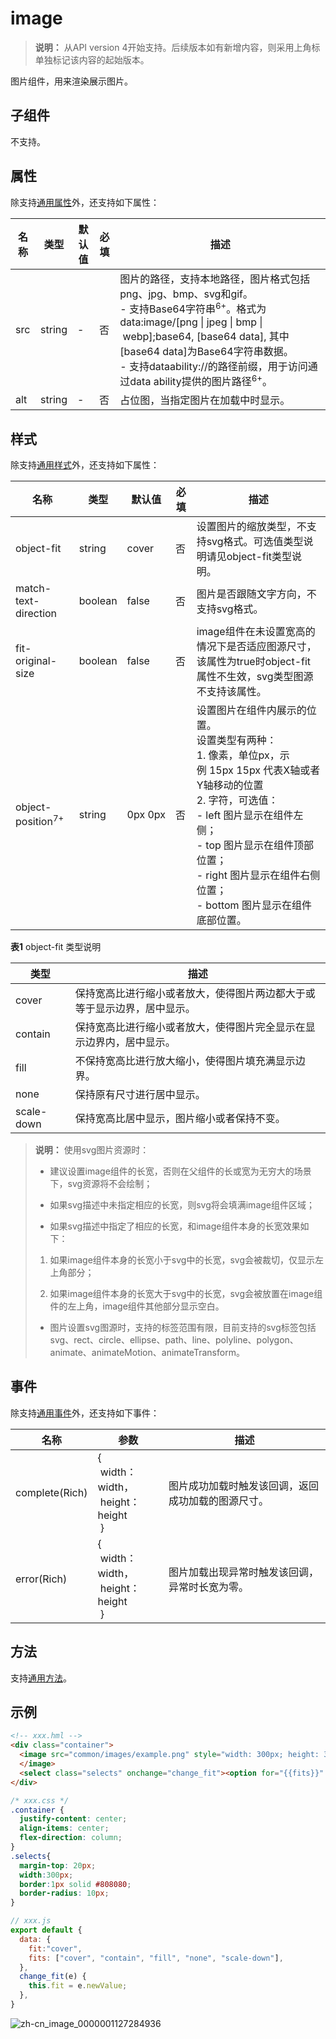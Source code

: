 # image

>  **说明：**
>  从API version 4开始支持。后续版本如有新增内容，则采用上角标单独标记该内容的起始版本。

图片组件，用来渲染展示图片。


## 子组件

不支持。


## 属性

除支持[通用属性](../arkui-js/js-components-common-attributes.md)外，还支持如下属性：

| 名称   | 类型     | 默认值  | 必填   | 描述                                       |
| ---- | ------ | ---- | ---- | ---------------------------------------- |
| src  | string | -    | 否    | 图片的路径，支持本地路径，图片格式包括png、jpg、bmp、svg和gif。<br/>- 支持Base64字符串<sup>6+</sup>。格式为data:image/[png&nbsp;\|&nbsp;jpeg&nbsp;\|&nbsp;bmp&nbsp;\|&nbsp;webp];base64,&nbsp;[base64&nbsp;data],&nbsp;其中[base64&nbsp;data]为Base64字符串数据。<br/>- 支持dataability://的路径前缀，用于访问通过data&nbsp;ability提供的图片路径<sup>6+</sup>。 |
| alt  | string | -    | 否    | 占位图，当指定图片在加载中时显示。                        |


## 样式

除支持[通用样式](../arkui-js/js-components-common-styles.md)外，还支持如下属性：

| 名称                           | 类型      | 默认值          | 必填   | 描述                                       |
| ---------------------------- | ------- | ------------ | ---- | ---------------------------------------- |
| object-fit                   | string  | cover        | 否    | 设置图片的缩放类型，不支持svg格式。可选值类型说明请见object-fit类型说明。 |
| match-text-direction         | boolean | false        | 否    | 图片是否跟随文字方向，不支持svg格式。                     |
| fit-original-size            | boolean | false        | 否    | image组件在未设置宽高的情况下是否适应图源尺寸，该属性为true时object-fit属性不生效，svg类型图源不支持该属性。 |
| object-position<sup>7+</sup> | string  | 0px&nbsp;0px | 否    | 设置图片在组件内展示的位置。<br/>设置类型有两种：<br/>1.&nbsp;像素，单位px，示例&nbsp;15px&nbsp;15px&nbsp;代表X轴或者Y轴移动的位置<br/>2.&nbsp;字符，可选值：<br/>-&nbsp;left&nbsp;图片显示在组件左侧；<br/>-&nbsp;top&nbsp;图片显示在组件顶部位置；<br/>-&nbsp;right&nbsp;图片显示在组件右侧位置；<br/>-&nbsp;bottom 图片显示在组件底部位置。 |

**表1** object-fit 类型说明

| 类型         | 描述                                   |
| ---------- | ------------------------------------ |
| cover      | 保持宽高比进行缩小或者放大，使得图片两边都大于或等于显示边界，居中显示。 |
| contain    | 保持宽高比进行缩小或者放大，使得图片完全显示在显示边界内，居中显示。   |
| fill       | 不保持宽高比进行放大缩小，使得图片填充满显示边界。            |
| none       | 保持原有尺寸进行居中显示。                        |
| scale-down | 保持宽高比居中显示，图片缩小或者保持不变。                |

>  **说明：**
>  使用svg图片资源时：
>
>  - 建议设置image组件的长宽，否则在父组件的长或宽为无穷大的场景下，svg资源将不会绘制；
>
>  - 如果svg描述中未指定相应的长宽，则svg将会填满image组件区域；
>
>  - 如果svg描述中指定了相应的长宽，和image组件本身的长宽效果如下：
>
>  1. 如果image组件本身的长宽小于svg中的长宽，svg会被裁切，仅显示左上角部分；
>
>  2. 如果image组件本身的长宽大于svg中的长宽，svg会被放置在image组件的左上角，image组件其他部分显示空白。
>
>  - 图片设置svg图源时，支持的标签范围有限，目前支持的svg标签包括svg、rect、circle、ellipse、path、line、polyline、polygon、animate、animateMotion、animateTransform。


## 事件

除支持[通用事件](../arkui-js/js-components-common-events.md)外，还支持如下事件：

| 名称             | 参数                                       | 描述                        |
| -------------- | ---------------------------------------- | ------------------------- |
| complete(Rich) | {<br>&nbsp;width：width，<br>&nbsp;height：height<br>&nbsp;} | 图片成功加载时触发该回调，返回成功加载的图源尺寸。 |
| error(Rich)    | {<br>&nbsp;width：width，<br>&nbsp;height：height<br>&nbsp;} | 图片加载出现异常时触发该回调，异常时长宽为零。   |

## 方法

支持[通用方法](../arkui-js/js-components-common-methods.md)。


## 示例

```html
<!-- xxx.hml -->
<div class="container">
  <image src="common/images/example.png" style="width: 300px; height: 300px; object-fit:{{fit}}; object-position: center center; border: 1px solid red;">
  </image>
  <select class="selects" onchange="change_fit"><option for="{{fits}}" value="{{$item}}">{{$item}}</option></select>
</div>
```

```css
/* xxx.css */
.container {
  justify-content: center;
  align-items: center;
  flex-direction: column;
}
.selects{
  margin-top: 20px;
  width:300px;
  border:1px solid #808080;
  border-radius: 10px;
}
```

```js
// xxx.js
export default {
  data: {
    fit:"cover",
    fits: ["cover", "contain", "fill", "none", "scale-down"],
  },
  change_fit(e) {
    this.fit = e.newValue;
  },
}
```

![zh-cn_image_0000001127284936](figures/zh-cn_image_0000001127284936.gif)


